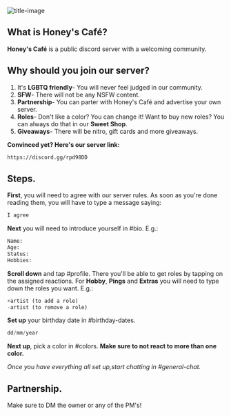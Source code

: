 ![title-image](https://i.imgur.com/RHa0TeO.gif)
## What is Honey's Café? 
**Honey's Café** is a public discord server with a welcoming community.

## Why should you join our server?
1. It's **LGBTQ friendly**- You will never feel judged in our community.
2. **SFW**- There will not be any NSFW content.
3. **Partnership**- You can parter with Honey's Café and advertise your own server.
4. **Roles**- Don't like a color? You can change it! Want to buy new roles? You can always do that in our **Sweet Shop**.
5. **Giveaways**- There will be nitro, gift cards and more giveaways.

**Convinced yet? Here's our server link:**
```bash
https://discord.gg/rpd98DD
```
## Steps.

**First**, you will need to agree with our server rules. As soon as you're done reading them, you will have to type a message saying:
```bash
I agree
```
**Next** you will need to introduce yourself in #bio. E.g.:
```bash
Name:
Age:
Status:
Hobbies:
```
**Scroll down** and tap #profile. There you'll be able to get roles by tapping on the assigned reactions. For **Hobby**, **Pings** and **Extras** you will need to type down the roles you want. E.g.:
```php
+artist (to add a role)
-artist (to remove a role)
```
**Set up** your birthday date in #birthday-dates.
```php
dd/mm/year
```
**Next up**, pick a color in #colors.
**Make sure to not react to more than one color.**


*Once you have everything all set up,start chatting in #general-chat.*


## Partnership.
Make sure to DM the owner or any of the PM's!
